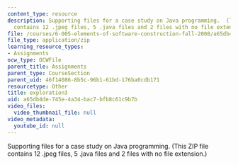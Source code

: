 ```yaml
---
content_type: resource
description: Supporting files for a case study on Java programming.  (This ZIP file
  contains 12 .jpeg files, 5 .java files and 2 files with no file extension.)
file: /courses/6-005-elements-of-software-construction-fall-2008/a65db4de745e4a34bac7bfb8c61c9b7b_exploration3.zip
file_type: application/zip
learning_resource_types:
- Assignments
ocw_type: OCWFile
parent_title: Assignments
parent_type: CourseSection
parent_uid: 46f14086-8b5c-96b1-61bd-176ba0cdb171
resourcetype: Other
title: exploration3
uid: a65db4de-745e-4a34-bac7-bfb8c61c9b7b
video_files:
  video_thumbnail_file: null
video_metadata:
  youtube_id: null
---
```

Supporting files for a case study on Java programming.  (This ZIP file contains 12 .jpeg files, 5 .java files and 2 files with no file extension.)

